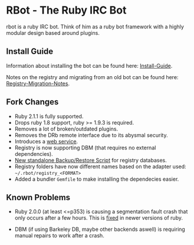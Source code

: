 # RBot - The Ruby IRC Bot

rbot is a ruby IRC bot. Think of him as a ruby bot framework with a highly
modular design based around plugins.

## Install Guide

Information about installing the bot can be found here: [Install-Guide](https://github.com/4poc/rbot/wiki/Install-Guide).

Notes on the registry and migrating from an old bot can be found here: [Registry-Migration-Notes](https://github.com/4poc/rbot/wiki/Registry-Migration-Notes).

## Fork Changes

- Ruby 2.1.1 is fully supported.
- Drops ruby 1.8 support, ruby >= 1.9.3 is required.
- Removes a lot of broken/outdated plugins.
- Removes the DRb remote interface due to its abysmal security.
- Introduces a [web service](https://github.com/4poc/rbot/wiki/Web-Service).
- Registry is now supporting DBM (that requires no external dependencies).
- [New standalone Backup/Restore Script](https://raw.github.com/4poc/rbot/fork/bin/rbotdb) for registry databases.
- Registry folders have now different names based on the adapter used: `~/.rbot/registry_<FORMAT>`
- Added a bundler `Gemfile` to make installing the dependecies easier.

## Known Problems

* Ruby 2.0.0 (at least <=p353) is causing a segmentation fault crash that
only occurs after a few hours. This is [fixed](https://bugs.ruby-lang.org/issues/9168) in newer versions of ruby.

* DBM (if using Barkeley DB, maybe other backends aswell) is requiring manual repairs to work after
a crash.
